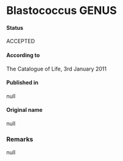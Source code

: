 # Blastococcus GENUS

#### Status
ACCEPTED

#### According to
The Catalogue of Life, 3rd January 2011

#### Published in
null

#### Original name
null

### Remarks
null